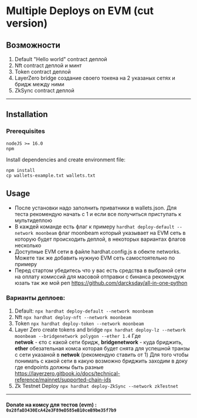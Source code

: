 # Multiple Deploys on EVM (cut version)

## Возможности

1. Default "Hello world" contract деплой
2. Nft contract деплой и минт
3. Token contract деплой
4. LayerZero bridge создание своего токена на 2 указаных сетях и бридж между ними
5. ZkSync contract деплой

---

## Installation

### Prerequisites

```
nodeJS >= 16.0
npm
```

Install dependencies and create environment file:

```
npm install
cp wallets-example.txt wallets.txt
```

## Usage

- После установки надо заполнить приватники в wallets.json. Для теста рекомендую начать с 1 и если все получиться приступать к мультидеплою
- В каждей команде есть флаг к примеру ``` hardhat deploy-default --network moonbeam ``` флаг moonbeam который указывает на EVM сеть в
  которую будет происходить деплой, в некоторых вариантах флагов несколько
- Доступные EVM сети в файле hardhat.config.js в обекте networks. Можете так же добавить нужную EVM сеть самостоятельно по примеру
- Перед стартом убедитесь что у вас есть средства в выбраной сети на оплату комиссий для масовой отправки с бинанса рекомендуж юзать так же
  мой реп https://github.com/darcksday/all-in-one-python

### Варианты деплоев:

1. Default: ```npx hardhat deploy-default --network moonbeam ```
2. Nft ```npx hardhat deploy-nft --network moonbeam ```
3. Token  ```npx hardhat deploy-token --network moonbeam ```
4. Layer Zero create tokens and bridge  ```npx hardhat deploy-lz --network moonbeam --bridgenetwork polygon --ether 1.4``` Где  
   **netwok** - єто с какой сети бридж, **bridgenetwork** - куда бриджить, **ether** обезательная комса которая будет снята для успешной
   транзы с
   сети указаной в **netwok** (рекомендую ставить от 1)
   Для того чтобы понимать с какой сети в какую возможно бриджить заходим в доку где endpoints должны быть
   разные https://layerzero.gitbook.io/docs/technical-reference/mainnet/supported-chain-ids
5. Zk Testnet Deploy  ```npx hardhat deploy-ZkSync --network zkTestnet```

---



#### Donate на комсу для тестов (evm) : ```0x28faD3430EcA42e3F89eD585eB10ceB9be35f7b9```
